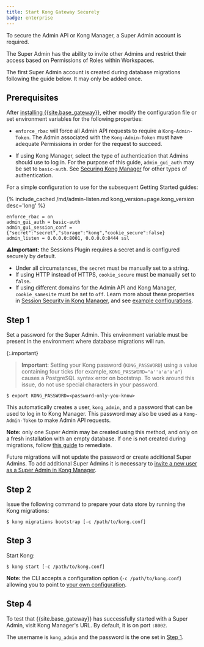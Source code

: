 ```yaml
---
title: Start Kong Gateway Securely
badge: enterprise
---
```


To secure the Admin API or Kong Manager, a Super Admin account is
required.

The Super Admin has the ability to invite other Admins and
restrict their access based on Permissions of Roles within
Workspaces.

The first Super Admin account is created during database migrations
following the guide below. It may only be added once.

## Prerequisites

After [installing {{site.base_gateway}}](/gateway/{{page.kong_version}}/install-and-run/),
either modify the configuration file or set environment variables for
the following properties:

* `enforce_rbac` will force all Admin API requests to require a
`Kong-Admin-Token`. The Admin associated with the `Kong-Admin-Token`
must have adequate Permissions in order for the request to succeed.

* If using Kong Manager, select the type of authentication that Admins
should use to log in. For the purpose of this guide, `admin_gui_auth`
may be set to `basic-auth`. See
[Securing Kong Manager](/gateway/{{page.kong_version}}/configure/auth/kong-manager/) for other types
of authentication.

For a simple configuration to use for the subsequent Getting
Started guides:

{% include_cached /md/admin-listen.md kong_version=page.kong_version desc='long' %}

```
enforce_rbac = on
admin_gui_auth = basic-auth
admin_gui_session_conf = {"secret":"secret","storage":"kong","cookie_secure":false}
admin_listen = 0.0.0.0:8001, 0.0.0.0:8444 ssl
```

⚠️**Important:** the Sessions Plugin requires a secret and is configured securely by default.
* Under all circumstances, the `secret` must be manually set to a string.
* If using HTTP instead of HTTPS, `cookie_secure` must be manually set to `false`.
* If using different domains for the Admin API and Kong Manager, `cookie_samesite` must be set to `off`.
Learn more about these properties in [Session Security in Kong Manager](/gateway/{{page.kong_version}}/configure/auth/kong-manager/sessions/#session-security), and see [example configurations](/gateway/{{page.kong_version}}/configure/auth/kong-manager/sessions/#example-configurations).

## Step 1

Set a password for the Super Admin. This environment variable must
be present in the environment where database migrations will run.

{:.important}
> **Important**: Setting your Kong password (`KONG_PASSWORD`) using a value containing four ticks (for example, `KONG_PASSWORD="a''a'a'a'a"`) causes a PostgreSQL syntax error on bootstrap. To work around this issue, do not use special characters in your password.

```
$ export KONG_PASSWORD=<password-only-you-know>
```

This automatically creates a user, `kong_admin`, and a password that
can be used to log in to Kong Manager. This password may also be
used as a `Kong-Admin-Token` to make Admin API requests.

**Note:** only one Super Admin may be created using this method, and only
on a fresh installation with an empty database. If one is not created during migrations,
follow [this guide](/gateway/{{page.kong_version}}/configure/auth/rbac/add-admin/) to remediate.

Future migrations will not update the password or create additional Super Admins.
To add additional Super Admins it is necessary to
[invite a new user as a Super Admin in Kong Manager](/gateway/{{page.kong_version}}/configure/auth/kong-manager/super-admin/).

## Step 2

Issue the following command to prepare your data store by running the Kong migrations:

```
$ kong migrations bootstrap [-c /path/to/kong.conf]
```

## Step 3

Start Kong:

```
$ kong start [-c /path/to/kong.conf]
```

**Note:** the CLI accepts a configuration option (`-c /path/to/kong.conf`)
allowing you to point to [your own configuration](/gateway/{{page.kong_version}}/reference/configuration/#configuration-loading).

## Step 4

To test that {{site.base_gateway}} has successfully started with a Super Admin,
visit Kong Manager's URL. By default, it is on port `:8002`.

The username is `kong_admin` and the password is the one set in
[Step 1](#step-1).
